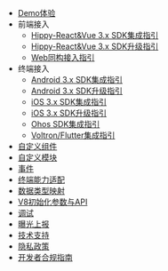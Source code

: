 <!-- docs/_sidebar.md -->
- [Demo体验](development/demo.md)
- 前端接入
  - [Hippy-React&Vue 3.x SDK集成指引](development/react-vue-3.0-integration-guidelines.md)
  - [Hippy-React&Vue 3.x SDK升级指引](development/react-vue-3.0-upgrade-guidelines.md)
  - [Web同构接入指引](development/web-integration-guidelines.md)
- 终端接入
  - [Android 3.x SDK集成指引](development/android-3.0-integration-guidelines.md)
  - [Android 3.x SDK升级指引](development/android-3.0-upgrade-guidelines.md)
  - [iOS 3.x SDK集成指引](development/ios-3.0-integration-guidelines.md)
  - [iOS 3.x SDK升级指引](development/ios-3.0-upgrade-guidelines.md)
  - [Ohos SDK集成指引](development/ohos-integration-guidelines.md)
  - [Voltron/Flutter集成指引](development/voltron-flutter-integration-guidelines.md)
- [自定义组件](development/native-component.md)
- [自定义模块](development/native-module.md)
- [事件](development/native-event.md)
- [终端能力适配](development/native-adapter.md)
- [数据类型映射](development/type-mapping.md)
- [V8初始化参数与API](development/v8-api.md)
- [调试](development/debug.md)
- [曝光上报](development/report.md)
- [技术支持](development/support.md)
- [隐私政策](development/privacy.md)
- [开发者合规指南](development/privacy-developer-guide.md)
